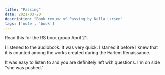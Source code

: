 ```yaml
---
title: "Passing"
date: 2021-03-20
description: "Book review of Passing by Nella Larsen"
tags: ['note', 'book']
---
```

Read this for the RS book group April 21.

I listened to the audiobook. It was very quick. I started it before I knew that it is counted among 
the works created during the Harlem Renaissance.

It was easy to listen to and you are definitely left with questions. I'm on side "she was pushed."
